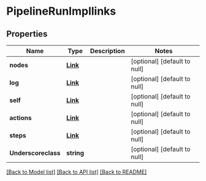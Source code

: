 # PipelineRunImpllinks

## Properties
Name | Type | Description | Notes
------------ | ------------- | ------------- | -------------
**nodes** | [**Link**](Link.md) |  | [optional] [default to null]
**log** | [**Link**](Link.md) |  | [optional] [default to null]
**self** | [**Link**](Link.md) |  | [optional] [default to null]
**actions** | [**Link**](Link.md) |  | [optional] [default to null]
**steps** | [**Link**](Link.md) |  | [optional] [default to null]
**Underscoreclass** | **string** |  | [optional] [default to null]

[[Back to Model list]](../README.md#documentation-for-models) [[Back to API list]](../README.md#documentation-for-api-endpoints) [[Back to README]](../README.md)


